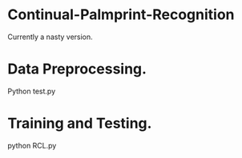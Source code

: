 # Continual-Palmprint-Recognition
Currently a nasty version. 
# Data Preprocessing.

Python test.py

# Training and Testing.

python RCL.py
